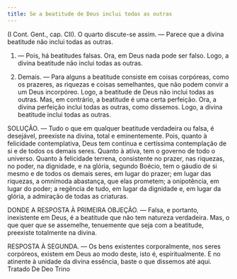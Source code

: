 ```yaml
---
title: Se a beatitude de Deus inclui todas as outras
---
```


(I Cont. Gent., cap. CII).
  O quarto discute-se assim. — Parece que a divina beatitude não inclui todas as outras.  

1. — Pois, há beatitudes falsas. Ora, em Deus nada pode ser falso. Logo, a divina beatitude não inclui todas as outras.  

2. Demais. — Para alguns a beatitude consiste em coisas corpóreas, como os prazeres, as riquezas e coisas semelhantes, que não podem convir a um Deus incorpóreo. Logo, a beatitude de Deus não inclui todas as outras.  Mas, em contrário, a beatitude é uma certa perfeição. Ora, a divina perfeição inclui todas as outras, como dissemos. Logo, a divina beatitude inclui todas as outras.  

SOLUÇÃO. — Tudo o que em qualquer beatitude verdadeira ou falsa, é desejável, preexiste na divina, total e eminentemente. Pois, quanto à felicidade contemplativa, Deus tem contínua e certíssima contemplação de si e de todos os demais seres. Quanto à ativa, tem o governo de todo o universo. Quanto à felicidade terrena, consistente no prazer, nas riquezas, no poder, na dignidade, e na glória, segundo Boécio, tem o gáudio de si mesmo e de todos os demais seres, em lugar do prazer; em lugar das riquezas, a omnímoda abastança, que elas prometem; a onipotência, em lugar do poder; a regência de tudo, em lugar da dignidade e, em lugar da glória, a admiração de todas as criaturas.  

DONDE A RESPOSTA À PRIMEIRA OBJEÇÃO. — Falsa, e portanto, inexistente em Deus, é a beatitude que não tem natureza verdadeira. Mas, o que quer que se assemelhe, tenuemente que seja com a beatitude, preexiste totalmente na divina.  

RESPOSTA À SEGUNDA. — Os bens existentes corporalmente, nos seres corpóreos, existem em Deus ao modo deste, isto é, espiritualmente.  E no atinente à unidade da divina essência, baste o que dissemos até aqui. Tratado De Deo Trino